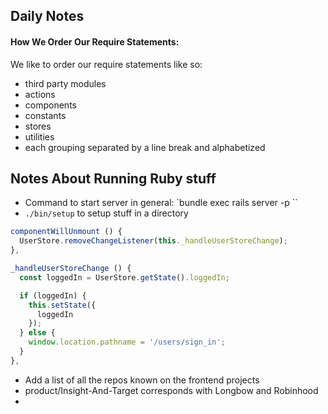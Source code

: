 ## Daily Notes

#### How We Order Our Require Statements:
We like to order our require statements like so:

* third party modules
* actions
* components
* constants
* stores
* utilities
* each grouping separated by a line break and alphabetized

## Notes About Running Ruby stuff
* Command to start server in general: `bundle exec rails server -p <insert port>``
* `./bin/setup` to setup stuff in a directory

```javascript
componentWillUnmount () {
  UserStore.removeChangeListener(this._handleUserStoreChange);
},

_handleUserStoreChange () {
  const loggedIn = UserStore.getState().loggedIn;

  if (loggedIn) {
    this.setState({
      loggedIn
    });
  } else {
    window.location.pathname = '/users/sign_in';
  }
},
```

* Add a list of all the repos known on the frontend projects
* product/Insight-And-Target corresponds with Longbow and Robinhood
*
